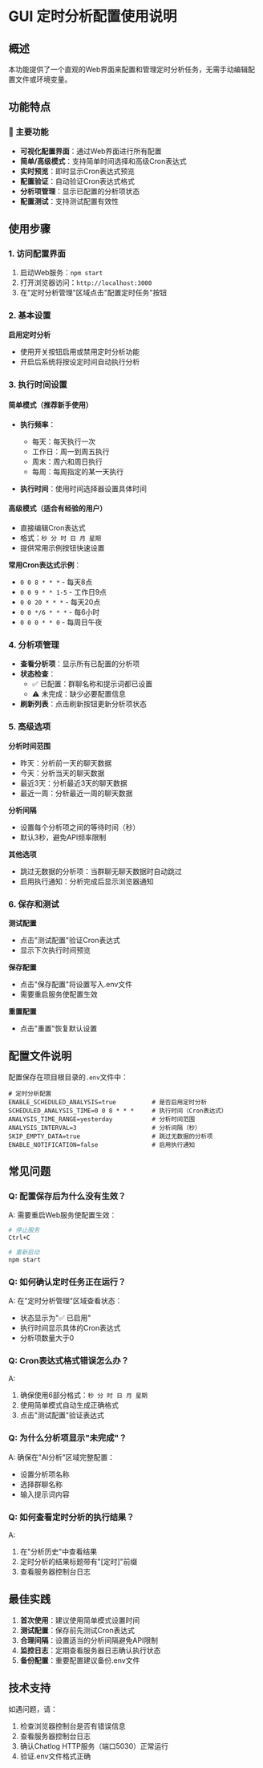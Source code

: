 # GUI 定时分析配置使用说明

## 概述

本功能提供了一个直观的Web界面来配置和管理定时分析任务，无需手动编辑配置文件或环境变量。

## 功能特点

### 🎯 主要功能
- **可视化配置界面**：通过Web界面进行所有配置
- **简单/高级模式**：支持简单时间选择和高级Cron表达式
- **实时预览**：即时显示Cron表达式预览
- **配置验证**：自动验证Cron表达式格式
- **分析项管理**：显示已配置的分析项状态
- **配置测试**：支持测试配置有效性

## 使用步骤

### 1. 访问配置界面

1. 启动Web服务：`npm start`
2. 打开浏览器访问：`http://localhost:3000`
3. 在"定时分析管理"区域点击"配置定时任务"按钮

### 2. 基本设置

**启用定时分析**
- 使用开关按钮启用或禁用定时分析功能
- 开启后系统将按设定时间自动执行分析

### 3. 执行时间设置

#### 简单模式（推荐新手使用）
- **执行频率**：
  - 每天：每天执行一次
  - 工作日：周一到周五执行
  - 周末：周六和周日执行
  - 每周：每周指定的某一天执行

- **执行时间**：使用时间选择器设置具体时间

#### 高级模式（适合有经验的用户）
- 直接编辑Cron表达式
- 格式：`秒 分 时 日 月 星期`
- 提供常用示例按钮快速设置

**常用Cron表达式示例**：
- `0 0 8 * * *` - 每天8点
- `0 0 9 * * 1-5` - 工作日9点
- `0 0 20 * * *` - 每天20点
- `0 0 */6 * * *` - 每6小时
- `0 0 0 * * 0` - 每周日午夜

### 4. 分析项管理

- **查看分析项**：显示所有已配置的分析项
- **状态检查**：
  - ✅ 已配置：群聊名称和提示词都已设置
  - ⚠️ 未完成：缺少必要配置信息
- **刷新列表**：点击刷新按钮更新分析项状态

### 5. 高级选项

**分析时间范围**
- 昨天：分析前一天的聊天数据
- 今天：分析当天的聊天数据
- 最近3天：分析最近3天的聊天数据
- 最近一周：分析最近一周的聊天数据

**分析间隔**
- 设置每个分析项之间的等待时间（秒）
- 默认3秒，避免API频率限制

**其他选项**
- 跳过无数据的分析项：当群聊无聊天数据时自动跳过
- 启用执行通知：分析完成后显示浏览器通知

### 6. 保存和测试

**测试配置**
- 点击"测试配置"验证Cron表达式
- 显示下次执行时间预览

**保存配置**
- 点击"保存配置"将设置写入.env文件
- 需要重启服务使配置生效

**重置配置**
- 点击"重置"恢复默认设置

## 配置文件说明

配置保存在项目根目录的`.env`文件中：

```env
# 定时分析配置
ENABLE_SCHEDULED_ANALYSIS=true          # 是否启用定时分析
SCHEDULED_ANALYSIS_TIME=0 0 8 * * *     # 执行时间（Cron表达式）
ANALYSIS_TIME_RANGE=yesterday           # 分析时间范围
ANALYSIS_INTERVAL=3                     # 分析间隔（秒）
SKIP_EMPTY_DATA=true                    # 跳过无数据的分析项
ENABLE_NOTIFICATION=false               # 启用执行通知
```

## 常见问题

### Q: 配置保存后为什么没有生效？
A: 需要重启Web服务使配置生效：
```bash
# 停止服务
Ctrl+C

# 重新启动
npm start
```

### Q: 如何确认定时任务正在运行？
A: 在"定时分析管理"区域查看状态：
- 状态显示为"✅ 已启用"
- 执行时间显示具体的Cron表达式
- 分析项数量大于0

### Q: Cron表达式格式错误怎么办？
A: 
1. 确保使用6部分格式：`秒 分 时 日 月 星期`
2. 使用简单模式自动生成正确格式
3. 点击"测试配置"验证表达式

### Q: 为什么分析项显示"未完成"？
A: 确保在"AI分析"区域完整配置：
- 设置分析项名称
- 选择群聊名称
- 输入提示词内容

### Q: 如何查看定时分析的执行结果？
A: 
1. 在"分析历史"中查看结果
2. 定时分析的结果标题带有"[定时]"前缀
3. 查看服务器控制台日志

## 最佳实践

1. **首次使用**：建议使用简单模式设置时间
2. **测试配置**：保存前先测试Cron表达式
3. **合理间隔**：设置适当的分析间隔避免API限制
4. **监控日志**：定期查看服务器日志确认执行状态
5. **备份配置**：重要配置建议备份.env文件

## 技术支持

如遇问题，请：
1. 检查浏览器控制台是否有错误信息
2. 查看服务器控制台日志
3. 确认Chatlog HTTP服务（端口5030）正常运行
4. 验证.env文件格式正确 